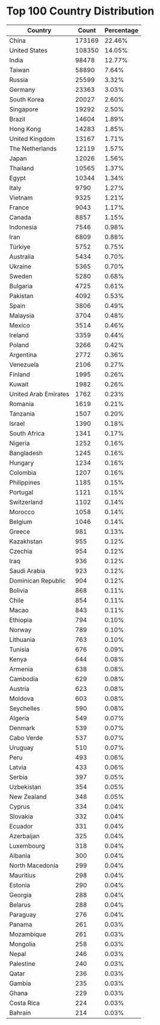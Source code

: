 # Top 100 Country Distribution
| Country | Count | Percentage |
|----|----|----|
| China | 173169 | 22.46% |
| United States | 108350 | 14.05% |
| India | 98478 | 12.77% |
| Taiwan | 58890 | 7.64% |
| Russia | 25599 | 3.32% |
| Germany | 23363 | 3.03% |
| South Korea | 20027 | 2.60% |
| Singapore | 19292 | 2.50% |
| Brazil | 14604 | 1.89% |
| Hong Kong | 14283 | 1.85% |
| United Kingdom | 13167 | 1.71% |
| The Netherlands | 12119 | 1.57% |
| Japan | 12026 | 1.56% |
| Thailand | 10565 | 1.37% |
| Egypt | 10344 | 1.34% |
| Italy | 9790 | 1.27% |
| Vietnam | 9325 | 1.21% |
| France | 9043 | 1.17% |
| Canada | 8857 | 1.15% |
| Indonesia | 7546 | 0.98% |
| Iran | 6809 | 0.88% |
| Türkiye | 5752 | 0.75% |
| Australia | 5434 | 0.70% |
| Ukraine | 5365 | 0.70% |
| Sweden | 5280 | 0.68% |
| Bulgaria | 4725 | 0.61% |
| Pakistan | 4092 | 0.53% |
| Spain | 3806 | 0.49% |
| Malaysia | 3704 | 0.48% |
| Mexico | 3514 | 0.46% |
| Ireland | 3359 | 0.44% |
| Poland | 3266 | 0.42% |
| Argentina | 2772 | 0.36% |
| Venezuela | 2106 | 0.27% |
| Finland | 1995 | 0.26% |
| Kuwait | 1982 | 0.26% |
| United Arab Emirates | 1762 | 0.23% |
| Romania | 1619 | 0.21% |
| Tanzania | 1507 | 0.20% |
| Israel | 1390 | 0.18% |
| South Africa | 1341 | 0.17% |
| Nigeria | 1252 | 0.16% |
| Bangladesh | 1245 | 0.16% |
| Hungary | 1234 | 0.16% |
| Colombia | 1207 | 0.16% |
| Philippines | 1185 | 0.15% |
| Portugal | 1121 | 0.15% |
| Switzerland | 1102 | 0.14% |
| Morocco | 1058 | 0.14% |
| Belgium | 1046 | 0.14% |
| Greece | 981 | 0.13% |
| Kazakhstan | 955 | 0.12% |
| Czechia | 954 | 0.12% |
| Iraq | 936 | 0.12% |
| Saudi Arabia | 923 | 0.12% |
| Dominican Republic | 904 | 0.12% |
| Bolivia | 868 | 0.11% |
| Chile | 854 | 0.11% |
| Macao | 843 | 0.11% |
| Ethiopia | 794 | 0.10% |
| Norway | 789 | 0.10% |
| Lithuania | 763 | 0.10% |
| Tunisia | 676 | 0.09% |
| Kenya | 644 | 0.08% |
| Armenia | 638 | 0.08% |
| Cambodia | 629 | 0.08% |
| Austria | 623 | 0.08% |
| Moldova | 603 | 0.08% |
| Seychelles | 590 | 0.08% |
| Algeria | 549 | 0.07% |
| Denmark | 539 | 0.07% |
| Cabo Verde | 537 | 0.07% |
| Uruguay | 510 | 0.07% |
| Peru | 493 | 0.06% |
| Latvia | 433 | 0.06% |
| Serbia | 397 | 0.05% |
| Uzbekistan | 354 | 0.05% |
| New Zealand | 348 | 0.05% |
| Cyprus | 334 | 0.04% |
| Slovakia | 332 | 0.04% |
| Ecuador | 331 | 0.04% |
| Azerbaijan | 325 | 0.04% |
| Luxembourg | 318 | 0.04% |
| Albania | 300 | 0.04% |
| North Macedonia | 299 | 0.04% |
| Mauritius | 298 | 0.04% |
| Estonia | 290 | 0.04% |
| Georgia | 288 | 0.04% |
| Belarus | 288 | 0.04% |
| Paraguay | 276 | 0.04% |
| Panama | 261 | 0.03% |
| Mozambique | 261 | 0.03% |
| Mongolia | 258 | 0.03% |
| Nepal | 246 | 0.03% |
| Palestine | 240 | 0.03% |
| Qatar | 236 | 0.03% |
| Gambia | 235 | 0.03% |
| Ghana | 229 | 0.03% |
| Costa Rica | 224 | 0.03% |
| Bahrain | 214 | 0.03% |
